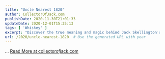 ```yaml
---
title: "Uncle Nearest 1820"
author: CollectorOfJack.com
publishDate: 2020-11-30T21:01:33
updateDate: 2020-12-01T15:35:13
tags: [ 'Whiskey' ]
excerpt: "Discover the true meaning and magic behind Jack Skellington's iconic character in this insightful blog post at collectorofjack.com."
url: /2020/uncle-nearest-1820  # Use the generated URL with year
---
```

... <a href="https://collectorofjack.com/UncleNearest1820">Read More at collectorofjack.com</a>

